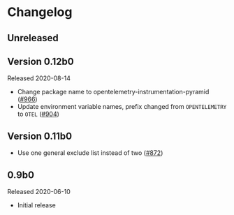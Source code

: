 # Changelog

## Unreleased

## Version 0.12b0

Released 2020-08-14

- Change package name to opentelemetry-instrumentation-pyramid ([#966](https://github.com/open-telemetry/opentelemetry-python/pull/966))
- Update environment variable names, prefix changed from `OPENTELEMETRY` to `OTEL` ([#904](https://github.com/open-telemetry/opentelemetry-python/pull/904))

## Version 0.11b0

- Use one general exclude list instead of two ([#872](https://github.com/open-telemetry/opentelemetry-python/pull/872))

## 0.9b0

Released 2020-06-10

- Initial release
